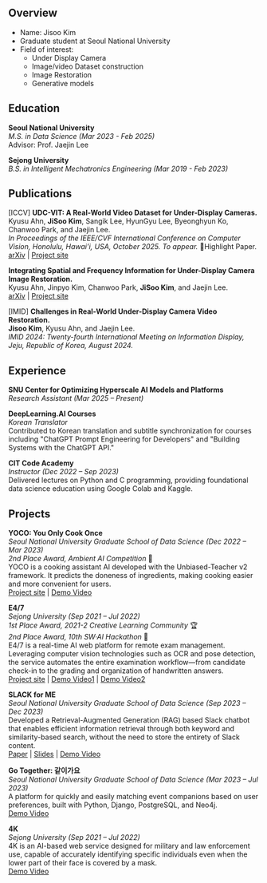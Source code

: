 ## Overview
- Name: Jisoo Kim
- Graduate student at Seoul National University
- Field of interest:
  - Under Display Camera
  - Image/video Dataset construction
  - Image Restoration
  - Generative models

## Education
**Seoul National University**     
_M.S. in Data Science (Mar 2023 - Feb 2025)_  
Advisor: Prof. Jaejin Lee

**Sejong University**    
_B.S. in Intelligent Mechatronics Engineering (Mar 2019 - Feb 2023)_

 
## Publications
[ICCV] **UDC-VIT: A Real-World Video Dataset for Under-Display Cameras.**   
Kyusu Ahn, **JiSoo Kim**, Sangik Lee, HyunGyu Lee, Byeonghyun Ko, Chanwoo Park, and Jaejin Lee.   
_In Proceedings of the IEEE/CVF International Conference on Computer Vision, Honolulu, Hawai’i, USA, October 2025. To appear._ 🏅Highlight Paper.  
[arXiv](https://arxiv.org/abs/2501.18545) | [Project site](https://mcrl.github.io/UDC)

**Integrating Spatial and Frequency Information for Under-Display Camera Image Restoration.**  
Kyusu Ahn, Jinpyo Kim, Chanwoo Park, **JiSoo Kim**, and Jaejin Lee.  
[arXiv](https://arxiv.org/abs/2501.18517) | [Project site](https://github.com/mcrl/SFIM)
  
[IMID] **Challenges in Real-World Under-Display Camera Video Restoration.**   
**Jisoo Kim**, Kyusu Ahn, and Jaejin Lee.  
_IMID 2024: Twenty-fourth International Meeting on Information Display, Jeju, Republic of Korea, August 2024._

## Experience

**SNU Center for Optimizing Hyperscale AI Models and Platforms**  
_Research Assistant (Mar 2025 – Present)_

**DeepLearning.AI Courses**  
_Korean Translator_  
Contributed to Korean translation and subtitle synchronization for courses including "ChatGPT Prompt Engineering for Developers" and "Building Systems with the ChatGPT API."  

**CIT Code Academy**  
_Instructor (Dec 2022 – Sep 2023)_  
Delivered lectures on Python and C programming, providing foundational data science education using Google Colab and Kaggle.



## Projects

**YOCO: You Only Cook Once**  
_Seoul National University Graduate School of Data Science (Dec 2022 – Mar 2023)_  
_2nd Place Award, Ambient AI Competition_ 🥈     
YOCO is a cooking assistant AI developed with the Unbiased-Teacher v2 framework. It predicts the doneness of ingredients, making cooking easier and more convenient for users.  
[Project site](https://github.com/SNU-YOCO/YOCO) | [Demo Video](https://youtu.be/nylaXRa7xTk?si=EuNJ2xkx2pxYAtpD)  

**E4/7**  
_Sejong University (Sep 2021 – Jul 2022)_  
_1st Place Award, 2021-2 Creative Learning Community_ 🏆  
_2nd Place Award, 10th SW·AI Hackathon_ 🥈    
E4/7 is a real-time AI web platform for remote exam management. Leveraging computer vision technologies such as OCR and pose detection, the service automates the entire examination workflow—from candidate check-in to the grading and organization of handwritten answers.  
[Project site](https://github.com/E4-7) | [Demo Video1](https://youtu.be/VMCRFsKPW48) | [Demo Video2](https://youtu.be/d06-pK4OCiM) 

**SLACK for ME**  
_Seoul National University Graduate School of Data Science (Sep 2023 – Dec 2023)_    
Developed a Retrieval-Augmented Generation (RAG) based Slack chatbot that enables efficient information retrieval through both keyword and similarity-based search, without the need to store the entirety of Slack content.  
[Paper](Projects/Slack_for_me/Personalized_Chatbot_Service_for_GSDS_Slack_Users.pdf) | [Slides](Projects/Slack_for_me/BKMS2_pj.pdf) | [Demo Video](https://youtu.be/EzfCC3uzGkY)

**Go Together: 같이가요**  
_Seoul National University Graduate School of Data Science (Mar 2023 – Jul 2023)_    
A platform for quickly and easily matching event companions based on user preferences, built with Python, Django, PostgreSQL, and Neo4j.  
[Demo Video](https://youtu.be/qLgDpgDTRYc?si=dpcyN57JdqdBlMeK&t=1509)  

**4K**  
_Sejong University (Sep 2021 – Jul 2022)_    
4K is an AI-based web service designed for military and law enforcement use, capable of accurately identifying specific individuals even when the lower part of their face is covered by a mask.  
[Demo Video](https://youtu.be/TfUcGMA7Zz0) 




